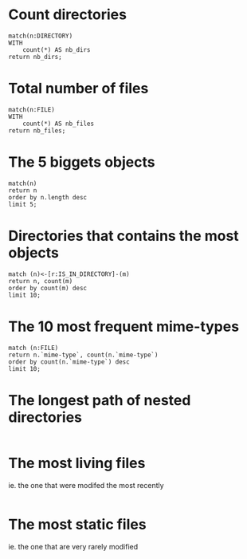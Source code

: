 # Count directories

```
match(n:DIRECTORY)
WITH 
    count(*) AS nb_dirs
return nb_dirs;
```


# Total number of files

```
match(n:FILE)
WITH 
    count(*) AS nb_files
return nb_files;
```

# The 5 biggets objects

```
match(n)
return n
order by n.length desc
limit 5;
```

# Directories that contains the most objects

```
match (n)<-[r:IS_IN_DIRECTORY]-(m)
return n, count(m)
order by count(m) desc
limit 10;
```


# The 10 most frequent mime-types

```
match (n:FILE)
return n.`mime-type`, count(n.`mime-type`)
order by count(n.`mime-type`) desc
limit 10;
```

# The longest path of nested directories

```
```

# The most living files

ie. the one that were modifed the most recently

```
```

# The most static files

ie. the one that are very rarely modified

```
```